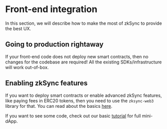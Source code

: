 # Front-end integration

In this section, we will describe how to make the most of zkSync to provide the best UX.

## Going to production rightaway

If your front-end code does not deploy new smart contracts, then no changes for the codebase are required! All the existing SDKs/infrastructure will work out-of-box.

## Enabling zkSync features

If you want to deploy smart contracts or enable advanced zkSync features, like paying fees in ERC20 tokens, then you need to use the `zksync-web3` library for that. You can read about the basics [here](./features).

If you want to see some code, check out our basic [tutorial](../../dev/tutorials/basic) for full mini-dApp.
